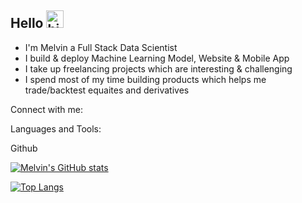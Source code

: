 ## Hello <img src="https://user-images.githubusercontent.com/1303154/88677602-1635ba80-d120-11ea-84d8-d263ba5fc3c0.gif" width="28px" alt="hi">

- I'm Melvin a Full Stack Data Scientist
- I build & deploy Machine Learning Model, Website & Mobile App
- I take up freelancing projects which are interesting & challenging 
- I spend most of my time building products which helps me trade/backtest equaites and derivatives 

Connect with me:


Languages and Tools:


Github 

[![Melvin's GitHub stats](https://github-readme-stats.vercel.app/api?username=melvinroy&count_private=true)](https://github.com/melvinroy/github-readme-stats)

[![Top Langs](https://github-readme-stats.vercel.app/api/top-langs/?username=melvinroy&layout=compact)](https://github.com/melvinroy/github-readme-stats)